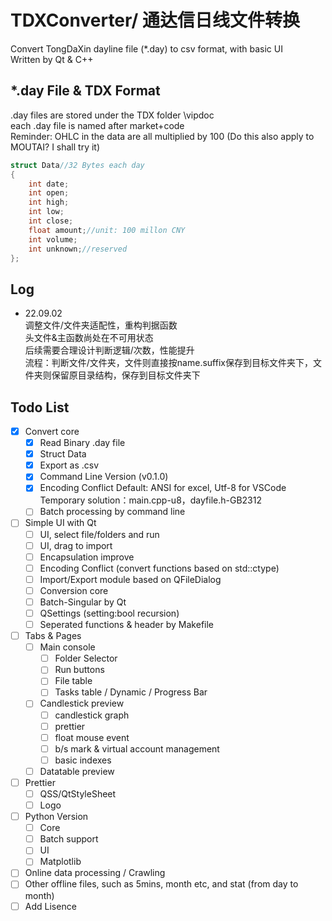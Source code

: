 # TDXConverter/ 通达信日线文件转换

Convert TongDaXin dayline file (\*.day) to csv format, with basic UI  
Written by Qt & C++  

## *.day File & TDX Format

.day files are stored under the TDX folder \vipdoc  
each .day file is named after market+code  
Reminder: OHLC in the data are all multiplied by 100 (Do this also apply to MOUTAI? I shall try it)  

```cpp
struct Data//32 Bytes each day
{
    int date;
    int open;
    int high;
    int low;
    int close;
    float amount;//unit: 100 millon CNY
    int volume;
    int unknown;//reserved
};
```

## Log

- 22.09.02  
调整文件/文件夹适配性，重构判据函数  
头文件&主函数尚处在不可用状态  
后续需要合理设计判断逻辑/次数，性能提升  
流程：判断文件/文件夹，文件则直接按name.suffix保存到目标文件夹下，文件夹则保留原目录结构，保存到目标文件夹下

## Todo List

- [x] Convert core 
  - [x] Read Binary .day file 
  - [x] Struct Data 
  - [x] Export as .csv 
  - [x] Command Line Version (v0.1.0)
  - [x] Encoding Conflict 
  Default: ANSI for excel, Utf-8 for VSCode  
  Temporary solution：main.cpp-u8，dayfile.h-GB2312
  - [ ] Batch processing by command line
- [ ] Simple UI with Qt  
  - [ ] UI, select file/folders and run
  - [ ] UI, drag to import
  - [ ] Encapsulation improve
  - [ ] Encoding Conflict (convert functions based on std::ctype)
  - [ ] Import/Export module based on QFileDialog
  - [ ] Conversion core  
  - [ ] Batch-Singular by Qt
  - [ ] QSettings (setting:bool recursion)
  - [ ] Seperated functions & header by Makefile
- [ ] Tabs & Pages
  - [ ] Main console
    - [ ] Folder Selector
    - [ ] Run buttons
    - [ ] File table
    - [ ] Tasks table / Dynamic / Progress Bar
  - [ ] Candlestick preview
    - [ ] candlestick graph
    - [ ] prettier
    - [ ] float mouse event
    - [ ] b/s mark & virtual account management
    - [ ] basic indexes
  - [ ] Datatable preview
- [ ] Prettier
  - [ ] QSS/QtStyleSheet
  - [ ] Logo
- [ ] Python Version
  - [ ] Core
  - [ ] Batch support
  - [ ] UI
  - [ ] Matplotlib
- [ ] Online data processing / Crawling
- [ ] Other offline files, such as 5mins, month etc, and stat (from day to month)
- [ ] Add Lisence  
